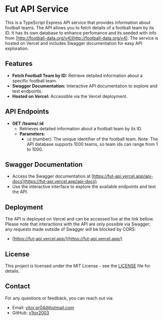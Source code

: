 # Fut API Service

This is a TypeScript Express API service that provides information about football teams. The API allows you to fetch details of a football team by its ID. It has its own database to enhance perfomance and its seeded with info from [http://football-data.org/v4](http://football-data.org/v4). The service is hosted on Vercel and includes Swagger documentation for easy API exploration.

## Features

- **Fetch Football Team by ID:** Retrieve detailed information about a specific football team.
- **Swagger Documentation:** Interactive API documentation to explore and test endpoints.
- **Hosted on Vercel:** Accessible via the Vercel deployment.

## API Endpoints

- **GET /teams/:id**
  - Retrieves detailed information about a football team by its ID.
  - **Parameters:**
    - `id` (number): The unique identifier of the football team.
      Note: The API database supports 1000 teams, so team ids can range from 1 to 1000.

## Swagger Documentation

- Access the Swagger documentation at [https://fut-api.vercel.app/api-docs](https://fut-api.vercel.app/api-docs).
- Use the interactive interface to explore the available endpoints and test the API.

## Deployment

The API is deployed on Vercel and can be accessed live at the link bellow. Please note that interactions with the API are only possible via Swagger; any requests made outside of Swagger will be blocked by CORS:

- [https://fut-api.vercel.app/](https://fut-api.vercel.app/)

## License

This project is licensed under the MIT License - see the [LICENSE](LICENSE) file for details.

## Contact

For any questions or feedback, you can reach out via:

- Email: vitor.pr04@hotmail.com
- GitHub: [v1tor2003](https://github.com/v1tor2003)
